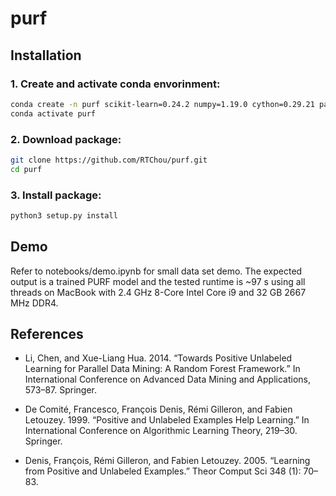 purf
====

## Installation
### 1. Create and activate conda envorinment:
``` bash
conda create -n purf scikit-learn=0.24.2 numpy=1.19.0 cython=0.29.21 pandas=1.3.2
conda activate purf
```

### 2. Download package:
``` bash
git clone https://github.com/RTChou/purf.git
cd purf
``` 

### 3. Install package:
``` bash
python3 setup.py install
```

## Demo
Refer to notebooks/demo.ipynb for small data set demo. The expected output is a trained PURF model and the tested runtime is ~97 s using all threads on MacBook with 2.4 GHz 8-Core Intel Core i9 and 32 GB 2667 MHz DDR4.

## References
- Li, Chen, and Xue-Liang Hua. 2014. “Towards Positive Unlabeled Learning for Parallel Data Mining: A Random Forest Framework.” In International Conference on Advanced Data Mining and Applications, 573–87. Springer.

- De Comité, Francesco, François Denis, Rémi Gilleron, and Fabien Letouzey. 1999. “Positive and Unlabeled Examples Help Learning.” In International Conference on Algorithmic Learning Theory, 219–30. Springer.

- Denis, François, Rémi Gilleron, and Fabien Letouzey. 2005. “Learning from Positive and Unlabeled Examples.” Theor Comput Sci 348 (1): 70–83.

